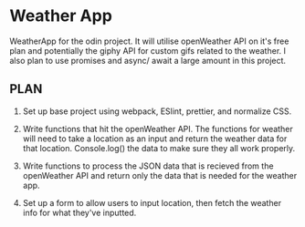 # Weather App

WeatherApp for the odin project. It will utilise openWeather API on it's free plan and potentially the giphy API for custom gifs related to the weather. I also plan to use promises and async/ await a large amount in this project.

## PLAN

1. Set up base project using webpack, ESlint, prettier, and normalize CSS.

2. Write functions that hit the openWeather API. The functions for weather will need to take a location as an input and return the weather data for that location. Console.log() the data to make sure they all work properly.

3. Write functions to process the JSON data that is recieved from the openWeather API and return only the data that is needed for the weather app.

4. Set up a form to allow users to input location, then fetch the weather info for what they've inputted. 
